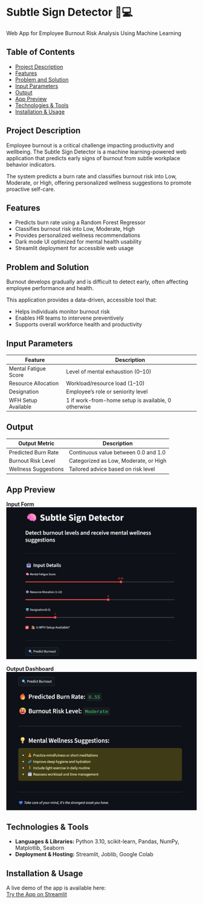 # Subtle Sign Detector 🧠💻

Web App for Employee Burnout Risk Analysis Using Machine Learning

## Table of Contents
- [Project Description](#project-description)
- [Features](#features)
- [Problem and Solution](#problem-and-solution)
- [Input Parameters](#input-parameters)
- [Output](#output)
- [App Preview](#app-preview)
- [Technologies & Tools](#technologies--tools)
- [Installation & Usage](#installation--usage)

## Project Description
Employee burnout is a critical challenge impacting productivity and wellbeing. The Subtle Sign Detector is a machine learning-powered web application that predicts early signs of burnout from subtle workplace behavior indicators.

The system predicts a burn rate and classifies burnout risk into Low, Moderate, or High, offering personalized wellness suggestions to promote proactive self-care.

## Features
- Predicts burn rate using a Random Forest Regressor
- Classifies burnout risk into Low, Moderate, High
- Provides personalized wellness recommendations
- Dark mode UI optimized for mental health usability
- Streamlit deployment for accessible web usage

## Problem and Solution
Burnout develops gradually and is difficult to detect early, often affecting employee performance and health.

This application provides a data-driven, accessible tool that:
- Helps individuals monitor burnout risk
- Enables HR teams to intervene preventively
- Supports overall workforce health and productivity

## Input Parameters

| Feature               | Description                                 |
|-----------------------|---------------------------------------------|
| Mental Fatigue Score  | Level of mental exhaustion (0–10)           |
| Resource Allocation   | Workload/resource load (1–10)               |
| Designation           | Employee’s role or seniority level          |
| WFH Setup Available   | 1 if work-from-home setup is available, 0 otherwise |

## Output

| Output Metric         | Description                                  |
|-----------------------|----------------------------------------------|
| Predicted Burn Rate   | Continuous value between 0.0 and 1.0         |
| Burnout Risk Level    | Categorized as Low, Moderate, or High        |
| Wellness Suggestions  | Tailored advice based on risk level          |

## App Preview

**Input Form**  
<img src="app_inputs.jpg" width="600" alt="App Input Form">

**Output Dashboard**  
<img src="app_ouputs.jpg" width="600" alt="App Output Dashboard">

## Technologies & Tools
- **Languages & Libraries:** Python 3.10, scikit-learn, Pandas, NumPy, Matplotlib, Seaborn
- **Deployment & Hosting:** Streamlit, Joblib, Google Colab


## Installation & Usage

A live demo of the app is available here:  
[Try the App on Streamlit](https://subtle-sign-detector-ka9g5apjnjvkmvufuy8jow.streamlit.app/)

